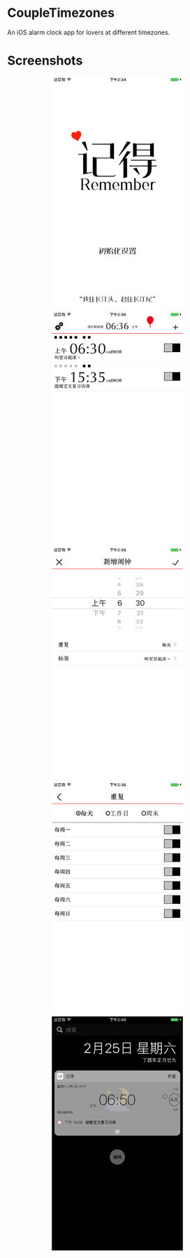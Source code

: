 # CoupleTimezones
An iOS alarm clock app for lovers at different timezones.

# Screenshots

<div style="text-align:center;">
<img src="https://raw.githubusercontent.com/cheng-kang/CoupleTimezones/master/Resources/1.jpg" width=300 />
<img src="https://raw.githubusercontent.com/cheng-kang/CoupleTimezones/master/Resources/2.jpg" width=300 />
<img src="https://raw.githubusercontent.com/cheng-kang/CoupleTimezones/master/Resources/3.jpg" width=300 />
<img src="https://raw.githubusercontent.com/cheng-kang/CoupleTimezones/master/Resources/4.jpg" width=300 />
<img src="https://raw.githubusercontent.com/cheng-kang/CoupleTimezones/master/Resources/5.jpg" width=300 />
</div>
